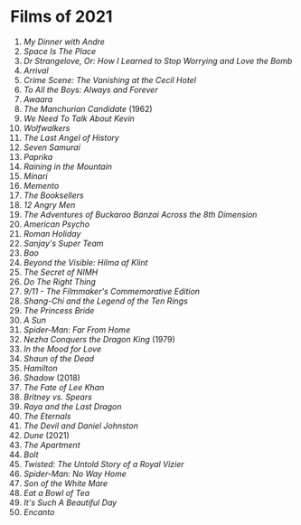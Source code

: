 # Films of 2021

1. *My Dinner with Andre*
2. *Space Is The Place*
3. *Dr Strangelove, Or: How I Learned to Stop Worrying and Love the Bomb*
4. *Arrival*
5. *Crime Scene: The Vanishing at the Cecil Hotel*
6. *To All the Boys: Always and Forever*
7. *Awaara*
8. *The Manchurian Candidate* (1962)
9. *We Need To Talk About Kevin*
10. *Wolfwalkers*
11. *The Last Angel of History*
12. *Seven Samurai*
13. *Paprika*
14. *Raining in the Mountain*
15. *Minari*
16. *Memento*
17. *The Booksellers*
18. *12 Angry Men*
19. *The Adventures of Buckaroo Banzai Across the 8th Dimension*
20. *American Psycho*
21. *Roman Holiday*
22. *Sanjay's Super Team*
23. *Bao*
24. *Beyond the Visible: Hilma af Klint*
25. *The Secret of NIMH*
26. *Do The Right Thing*
27. *9/11 - The Filmmaker's Commemorative Edition*
28. *Shang-Chi and the Legend of the Ten Rings*
29. *The Princess Bride*
30. *A Sun*
31. *Spider-Man: Far From Home*
32. *Nezha Conquers the Dragon King* (1979)
33. *In the Mood for Love*
34. *Shaun of the Dead*
35. *Hamilton*
36. *Shadow* (2018)
37. *The Fate of Lee Khan*
38. *Britney vs. Spears*
39. *Raya and the Last Dragon*
40. *The Eternals*
41. *The Devil and Daniel Johnston*
42. *Dune* (2021)
43. *The Apartment*
44. *Bolt*
45. *Twisted: The Untold Story of a Royal Vizier*
46. *Spider-Man: No Way Home*
47. *Son of the White Mare*
48. *Eat a Bowl of Tea*
49. *It's Such A Beautiful Day*
50. *Encanto*
